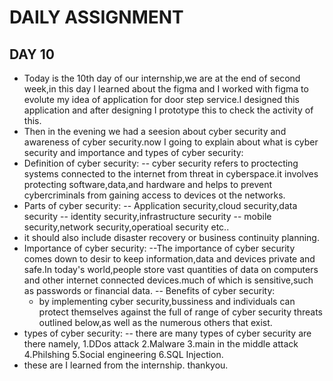 # DAILY ASSIGNMENT
## DAY 10
  - Today is the 10th day of our internship,we are at the end of second week,in this day I learned about the figma and I worked with figma to evolute my idea of application for door step service.I designed this application and after designing I prototype this to check the activity of this.
  - Then in the evening we had a seesion about cyber security and awareness of cyber security.now I going to explain about what is cyber security and
importance and types of cyber security:
   - Definition of cyber security:
     -- cyber security refers to proctecting systems connected to the internet  from threat in cyberspace.it involves protecting software,data,and hardware and helps to prevent cybercriminals from gaining access to devices ot the networks.
   - Parts of cyber security:
     -- Application security,cloud security,data security
     -- identity security,infrastructure security
     -- mobile security,network security,operatioal security etc..
   - it should also include disaster recovery or business continuity planning.
   - Importance of cyber security:
     --The importance of cyber security comes down to desir to keep information,data and devices private and safe.In today's world,people store vast  quantities of data on computers and other internet connected devices.much of which is sensitive,such as passwords or financial data.
     -- Benefits of cyber security:
      - by implementing cyber security,bussiness and individuals can protect themselves against the full of range of cyber security threats outlined  below,as well as the numerous others that exist.
   - types of cyber security:
      -- there are many types of cyber security are there namely,
          1.DDos attack
          2.Malware
          3.main in the middle attack
          4.Philshing
          5.Social engineering
          6.SQL Injection.
  - these are I learned from the internship.
thankyou.

